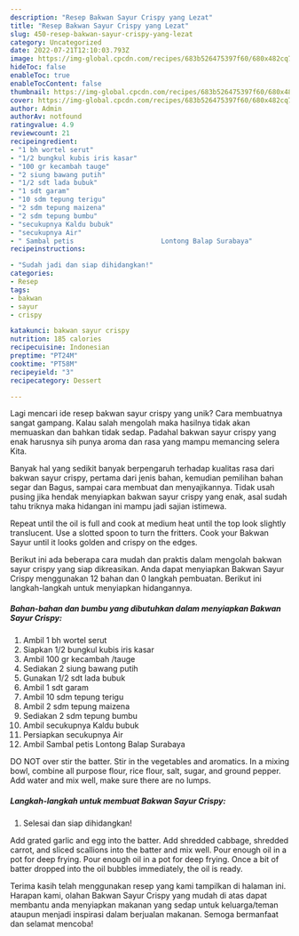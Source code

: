 ```yaml
---
description: "Resep Bakwan Sayur Crispy yang Lezat"
title: "Resep Bakwan Sayur Crispy yang Lezat"
slug: 450-resep-bakwan-sayur-crispy-yang-lezat
category: Uncategorized
date: 2022-07-21T12:10:03.793Z
image: https://img-global.cpcdn.com/recipes/683b526475397f60/680x482cq70/bakwan-sayur-crispy-foto-resep-utama.jpg
hideToc: false
enableToc: true
enableTocContent: false
thumbnail: https://img-global.cpcdn.com/recipes/683b526475397f60/680x482cq70/bakwan-sayur-crispy-foto-resep-utama.jpg
cover: https://img-global.cpcdn.com/recipes/683b526475397f60/680x482cq70/bakwan-sayur-crispy-foto-resep-utama.jpg
author: Admin
authorAv: notfound
ratingvalue: 4.9
reviewcount: 21
recipeingredient:
- "1 bh wortel serut"
- "1/2 bungkul kubis iris kasar"
- "100 gr kecambah tauge"
- "2 siung bawang putih"
- "1/2 sdt lada bubuk"
- "1 sdt garam"
- "10 sdm tepung terigu"
- "2 sdm tepung maizena"
- "2 sdm tepung bumbu"
- "secukupnya Kaldu bubuk"
- "secukupnya Air"
- " Sambal petis                      Lontong Balap Surabaya"
recipeinstructions:

- "Sudah jadi dan siap dihidangkan!"
categories:
- Resep
tags:
- bakwan
- sayur
- crispy

katakunci: bakwan sayur crispy 
nutrition: 185 calories
recipecuisine: Indonesian
preptime: "PT24M"
cooktime: "PT58M"
recipeyield: "3"
recipecategory: Dessert

---
```





Lagi mencari ide resep bakwan sayur crispy yang unik? Cara membuatnya sangat gampang. Kalau salah mengolah maka hasilnya tidak akan memuaskan dan bahkan tidak sedap. Padahal bakwan sayur crispy yang enak harusnya sih punya aroma dan rasa yang mampu memancing selera Kita.





Banyak hal yang sedikit banyak berpengaruh terhadap kualitas rasa dari bakwan sayur crispy, pertama dari jenis bahan, kemudian pemilihan bahan segar dan Bagus, sampai cara membuat dan menyajikannya. Tidak usah pusing jika hendak menyiapkan bakwan sayur crispy yang enak,      asal sudah tahu triknya maka hidangan ini mampu jadi sajian istimewa.














Repeat until the oil is full and cook at medium heat until the top look slightly translucent. Use a slotted spoon to turn the fritters. Cook your Bakwan Sayur until it looks golden and crispy on the edges.






Berikut ini ada beberapa cara mudah dan praktis dalam mengolah bakwan sayur crispy yang siap dikreasikan. Anda dapat menyiapkan Bakwan Sayur Crispy menggunakan 12 bahan dan 0 langkah pembuatan. Berikut ini langkah-langkah untuk menyiapkan hidangannya.

<!--inarticleads1-->

##### Bahan-bahan dan bumbu yang dibutuhkan dalam menyiapkan Bakwan Sayur Crispy:

1. Ambil 1 bh wortel serut
1. Siapkan 1/2 bungkul kubis iris kasar
1. Ambil 100 gr kecambah /tauge
1. Sediakan 2 siung bawang putih
1. Gunakan 1/2 sdt lada bubuk
1. Ambil 1 sdt garam
1. Ambil 10 sdm tepung terigu
1. Ambil 2 sdm tepung maizena
1. Sediakan 2 sdm tepung bumbu
1. Ambil secukupnya Kaldu bubuk
1. Persiapkan secukupnya Air
1. Ambil  Sambal petis                      Lontong Balap Surabaya


DO NOT over stir the batter. Stir in the vegetables and aromatics. In a mixing bowl, combine all purpose flour, rice flour, salt, sugar, and ground pepper. Add water and mix well, make sure there are no lumps. 

<!--inarticleads2-->

##### Langkah-langkah untuk membuat Bakwan Sayur Crispy:


1. Selesai dan siap dihidangkan!

Add grated garlic and egg into the batter. Add shredded cabbage, shredded carrot, and sliced scallions into the batter and mix well. Pour enough oil in a pot for deep frying. Pour enough oil in a pot for deep frying. Once a bit of batter dropped into the oil bubbles immediately, the oil is ready. 

Terima kasih telah menggunakan resep yang kami tampilkan di halaman ini. Harapan kami, olahan Bakwan Sayur Crispy yang mudah di atas dapat membantu anda menyiapkan makanan yang sedap untuk keluarga/teman ataupun menjadi inspirasi dalam berjualan makanan. Semoga bermanfaat dan selamat mencoba!
